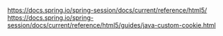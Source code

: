 
https://docs.spring.io/spring-session/docs/current/reference/html5/  
https://docs.spring.io/spring-session/docs/current/reference/html5/guides/java-custom-cookie.html  

